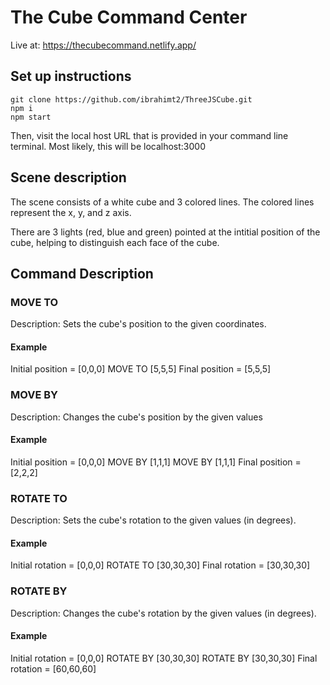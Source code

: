# The Cube Command Center

Live at: https://thecubecommand.netlify.app/

## Set up instructions 

```
git clone https://github.com/ibrahimt2/ThreeJSCube.git
npm i
npm start 
```

Then, visit the local host URL that is provided in your command line terminal. Most likely, this will be localhost:3000

## Scene description

The scene consists of a white cube and 3 colored lines. The colored lines represent the x, y, and z axis. 

There are 3 lights (red, blue and green) pointed at the intitial position of the cube, helping to distinguish each face of the cube. 

## Command Description

### MOVE TO
Description: Sets the cube's position to the given coordinates. 
#### Example
Initial position = [0,0,0]
MOVE TO [5,5,5]
Final position = [5,5,5]


### MOVE BY 
Description: Changes the cube's position by the given values
#### Example
Initial position = [0,0,0]
MOVE BY [1,1,1]
MOVE BY [1,1,1]
Final position = [2,2,2]

### ROTATE TO 
Description: Sets the cube's rotation to the given values (in degrees).
#### Example
Initial rotation = [0,0,0]
ROTATE TO [30,30,30]
Final rotation = [30,30,30]

### ROTATE BY
Description: Changes the cube's rotation by the given values (in degrees).
#### Example
Initial rotation = [0,0,0]
ROTATE BY [30,30,30]
ROTATE BY [30,30,30]
Final rotation = [60,60,60]
